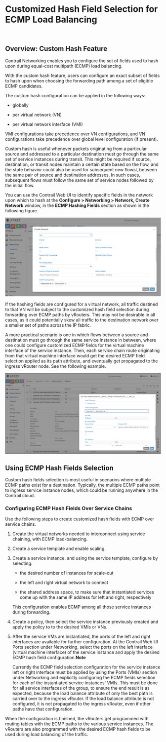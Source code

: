 # Customized Hash Field Selection for ECMP Load Balancing

 

## Overview: Custom Hash Feature

Contrail Networking enables you to configure the set of fields used to
hash upon during equal-cost multipath (ECMP) load balancing.

With the custom hash feature, users can configure an exact subset of
fields to hash upon when choosing the forwarding path among a set of
eligible ECMP candidates.

The custom hash configuration can be applied in the following ways:

-   globally

-   per virtual network (VN)

-   per virtual network interface (VMI)

VMI configurations take precedence over VN configurations, and VN
configurations take precedence over global level configuration (if
present).

Custom hash is useful whenever packets originating from a particular
source and addressed to a particular destination must go through the
same set of service instances during transit. This might be required if
source, destination, or transit nodes maintain a certain state based on
the flow, and the state behavior could also be used for subsequent new
flowsl, between the same pair of source and destination addresses. In
such cases, subsequent flows must follow the same set of service nodes
followed by the initial flow.

You can use the Contrail Web UI to identify specific fields in the
network upon which to hash at the **Configure &gt; Networking &gt;
Network, Create Network** window, in the **ECMP Hashing Fields** section
as shown in the following figure.

![](images/S018553.png)

If the hashing fields are configured for a virtual network, all traffic
destined to that VN will be subject to the customized hash field
selection during forwarding over ECMP paths by vRouters. This may not be
desirable in all cases, as it could potentially skew all traffic to the
destination network over a smaller set of paths across the IP fabric.

A more practical scenario is one in which flows between a source and
destination must go through the same service instance in between, where
one could configure customized ECMP fields for the virtual machine
interface of the service instance. Then, each service chain route
originating from that virtual machine interface would get the desired
ECMP field selection applied as its path attribute, and eventually get
propagated to the ingress vRouter node. See the following example.

![](images/s018740.png)

## Using ECMP Hash Fields Selection

Custom hash fields selection is most useful in scenarios where multiple
ECMP paths exist for a destination. Typically, the multiple ECMP paths
point to ingress service instance nodes, which could be running anywhere
in the Contrail cloud.

### Configuring ECMP Hash Fields Over Service Chains

Use the following steps to create customized hash fields with ECMP over
service chains.

1.  <span id="jd0e61">Create the virtual networks needed to interconnect
    using service chaining, with ECMP load-balancing.</span>

2.  <span id="jd0e64">Create a service template and enable
    scaling.</span>

3.  <span id="jd0e67">Create a service instance, and using the service
    template, configure by selecting:</span>

    -   the desired number of instances for scale-out

    -   the left and right virtual network to connect

    -   the shared address space, to make sure that instantiated
        services come up with the same IP address for left and right,
        respectively

    This configuration enables ECMP among all those service instances
    during forwarding.

4.  <span id="jd0e82">Create a policy, then select the service instance
    previously created and apply the policy to to the desired VMIs or
    VNs.</span>

5.  <span id="jd0e85">After the service VMs are instantiated, the ports
    of the left and right interfaces are available for further
    configuration. At the Contrail Web UI Ports section under
    Networking, select the ports on the left interface (virtual machine
    interface) of the service instance and apply the desired ECMP hash
    field configuration.**Note**</span>

    Currently the ECMP field selection configuration for the service
    instance left or right interface must be applied by using the Ports
    (VMIs) section under Networking and explicitly configuring the ECMP
    fields selection for each of the instantiated service instances'
    VMIs. This must be done for all service interfaces of the group, to
    ensure the end result is as expected, because the load balance
    attribute of only the best path is carried over to the ingress
    vRouter. If the load balance attribute is not configured, it is not
    propagated to the ingress vRouter, even if other paths have that
    configuration.

When the configuration is finished, the vRouters get programmed with
routing tables with the ECMP paths to the various service instances. The
vRouters are also programmed with the desired ECMP hash fields to be
used during load balancing of the traffic.

 
